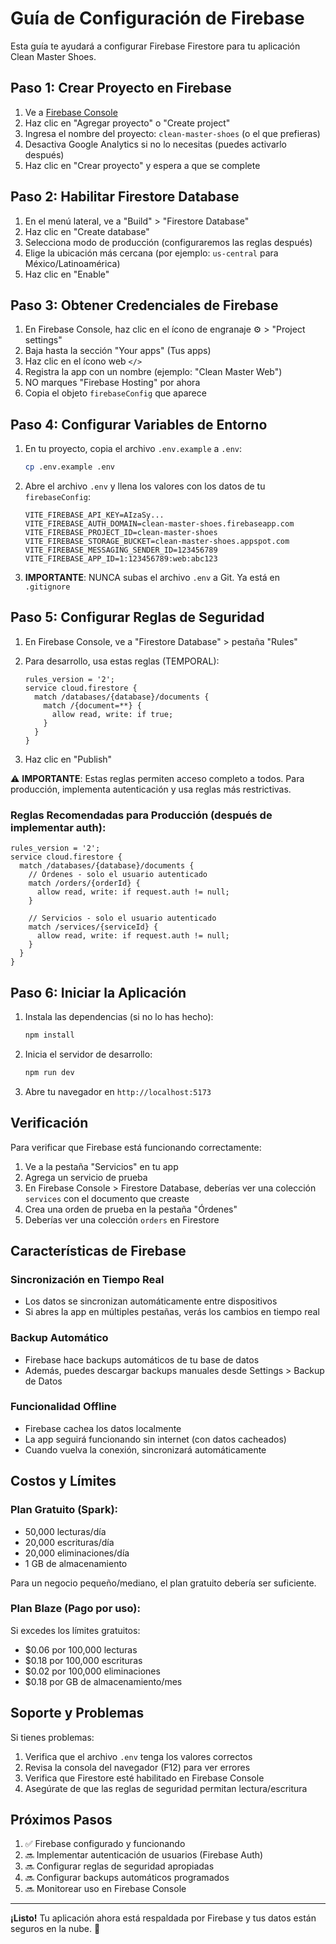 # Guía de Configuración de Firebase

Esta guía te ayudará a configurar Firebase Firestore para tu aplicación Clean Master Shoes.

## Paso 1: Crear Proyecto en Firebase

1. Ve a [Firebase Console](https://console.firebase.google.com/)
2. Haz clic en "Agregar proyecto" o "Create project"
3. Ingresa el nombre del proyecto: `clean-master-shoes` (o el que prefieras)
4. Desactiva Google Analytics si no lo necesitas (puedes activarlo después)
5. Haz clic en "Crear proyecto" y espera a que se complete

## Paso 2: Habilitar Firestore Database

1. En el menú lateral, ve a "Build" > "Firestore Database"
2. Haz clic en "Create database"
3. Selecciona modo de producción (configuraremos las reglas después)
4. Elige la ubicación más cercana (por ejemplo: `us-central` para México/Latinoamérica)
5. Haz clic en "Enable"

## Paso 3: Obtener Credenciales de Firebase

1. En Firebase Console, haz clic en el ícono de engranaje ⚙️ > "Project settings"
2. Baja hasta la sección "Your apps" (Tus apps)
3. Haz clic en el ícono web `</>`
4. Registra la app con un nombre (ejemplo: "Clean Master Web")
5. NO marques "Firebase Hosting" por ahora
6. Copia el objeto `firebaseConfig` que aparece

## Paso 4: Configurar Variables de Entorno

1. En tu proyecto, copia el archivo `.env.example` a `.env`:
   ```bash
   cp .env.example .env
   ```

2. Abre el archivo `.env` y llena los valores con los datos de tu `firebaseConfig`:
   ```env
   VITE_FIREBASE_API_KEY=AIzaSy...
   VITE_FIREBASE_AUTH_DOMAIN=clean-master-shoes.firebaseapp.com
   VITE_FIREBASE_PROJECT_ID=clean-master-shoes
   VITE_FIREBASE_STORAGE_BUCKET=clean-master-shoes.appspot.com
   VITE_FIREBASE_MESSAGING_SENDER_ID=123456789
   VITE_FIREBASE_APP_ID=1:123456789:web:abc123
   ```

3. **IMPORTANTE**: NUNCA subas el archivo `.env` a Git. Ya está en `.gitignore`

## Paso 5: Configurar Reglas de Seguridad

1. En Firebase Console, ve a "Firestore Database" > pestaña "Rules"
2. Para desarrollo, usa estas reglas (TEMPORAL):

   ```
   rules_version = '2';
   service cloud.firestore {
     match /databases/{database}/documents {
       match /{document=**} {
         allow read, write: if true;
       }
     }
   }
   ```

3. Haz clic en "Publish"

⚠️ **IMPORTANTE**: Estas reglas permiten acceso completo a todos. Para producción, implementa autenticación y usa reglas más restrictivas.

### Reglas Recomendadas para Producción (después de implementar auth):

```
rules_version = '2';
service cloud.firestore {
  match /databases/{database}/documents {
    // Órdenes - solo el usuario autenticado
    match /orders/{orderId} {
      allow read, write: if request.auth != null;
    }

    // Servicios - solo el usuario autenticado
    match /services/{serviceId} {
      allow read, write: if request.auth != null;
    }
  }
}
```

## Paso 6: Iniciar la Aplicación

1. Instala las dependencias (si no lo has hecho):
   ```bash
   npm install
   ```

2. Inicia el servidor de desarrollo:
   ```bash
   npm run dev
   ```

3. Abre tu navegador en `http://localhost:5173`

## Verificación

Para verificar que Firebase está funcionando correctamente:

1. Ve a la pestaña "Servicios" en tu app
2. Agrega un servicio de prueba
3. En Firebase Console > Firestore Database, deberías ver una colección `services` con el documento que creaste
4. Crea una orden de prueba en la pestaña "Órdenes"
5. Deberías ver una colección `orders` en Firestore

## Características de Firebase

### Sincronización en Tiempo Real
- Los datos se sincronizan automáticamente entre dispositivos
- Si abres la app en múltiples pestañas, verás los cambios en tiempo real

### Backup Automático
- Firebase hace backups automáticos de tu base de datos
- Además, puedes descargar backups manuales desde Settings > Backup de Datos

### Funcionalidad Offline
- Firebase cachea los datos localmente
- La app seguirá funcionando sin internet (con datos cacheados)
- Cuando vuelva la conexión, sincronizará automáticamente

## Costos y Límites

### Plan Gratuito (Spark):
- 50,000 lecturas/día
- 20,000 escrituras/día
- 20,000 eliminaciones/día
- 1 GB de almacenamiento

Para un negocio pequeño/mediano, el plan gratuito debería ser suficiente.

### Plan Blaze (Pago por uso):
Si excedes los límites gratuitos:
- $0.06 por 100,000 lecturas
- $0.18 por 100,000 escrituras
- $0.02 por 100,000 eliminaciones
- $0.18 por GB de almacenamiento/mes

## Soporte y Problemas

Si tienes problemas:

1. Verifica que el archivo `.env` tenga los valores correctos
2. Revisa la consola del navegador (F12) para ver errores
3. Verifica que Firestore esté habilitado en Firebase Console
4. Asegúrate de que las reglas de seguridad permitan lectura/escritura

## Próximos Pasos

1. ✅ Firebase configurado y funcionando
2. 🔜 Implementar autenticación de usuarios (Firebase Auth)
3. 🔜 Configurar reglas de seguridad apropiadas
4. 🔜 Configurar backups automáticos programados
5. 🔜 Monitorear uso en Firebase Console

---

**¡Listo!** Tu aplicación ahora está respaldada por Firebase y tus datos están seguros en la nube. 🎉
